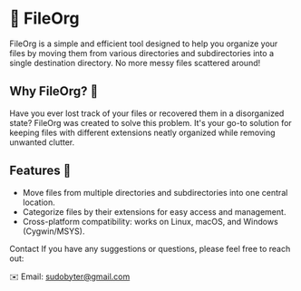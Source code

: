 # 📁 FileOrg

FileOrg is a simple and efficient tool designed to help you organize your files by moving them from various directories and subdirectories into a single destination directory. No more messy files scattered around!

## Why FileOrg? 🤔

Have you ever lost track of your files or recovered them in a disorganized state? FileOrg was created to solve this problem. It's your go-to solution for keeping files with different extensions neatly organized while removing unwanted clutter.

## Features 🚀

- Move files from multiple directories and subdirectories into one central location.
- Categorize files by their extensions for easy access and management.
- Cross-platform compatibility: works on Linux, macOS, and Windows (Cygwin/MSYS).


Contact
If you have any suggestions or questions, please feel free to reach out:

✉️ Email: sudobyter@gmail.com
